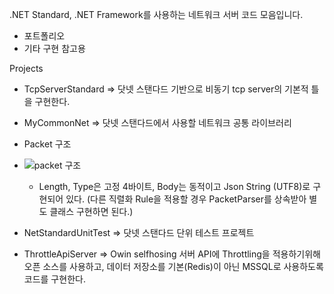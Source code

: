 .NET Standard, .NET Framework를 사용하는 네트워크 서버 코드 모음입니다.

- 포트폴리오
- 기타 구현 참고용

  
Projects
- TcpServerStandard  => 닷넷 스탠다드 기반으로 비동기 tcp server의 기본적 틀을 구현한다.
- MyCommonNet => 닷넷 스탠다드에서 사용할 네트워크 공통 라이브러리
- Packet 구조
- ![packet 구조](https://github.com/lcrlim/myportfolio/assets/68598899/8384e376-a3c6-4991-b181-9f05b76384f5)

  
  - Length, Type은 고정 4바이트, Body는 동적이고 Json String (UTF8)로 구현되어 있다. (다른 직렬화 Rule을 적용할 경우 PacketParser를 상속받아 별도 클래스 구현하면 된다.)

  
- NetStandardUnitTest => 닷넷 스탠다드 단위 테스트 프로젝트
- ThrottleApiServer => Owin selfhosing 서버 API에 Throttling을 적용하기위해 오픈 소스를 사용하고, 데이터 저장소를 기본(Redis)이 아닌 MSSQL로 사용하도록 코드를 구현한다.

